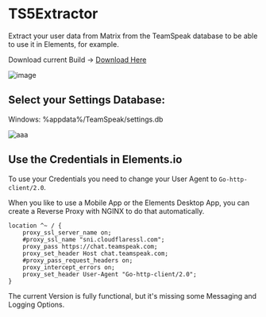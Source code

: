 # TS5Extractor
Extract your user data from Matrix from the TeamSpeak database to be able to use it in Elements, for example.

Download current Build -> [Download Here](https://space.byte-store.de/external/bytestore/download/software/extractor/TeamSpeakExtraction.zip)

![image](https://user-images.githubusercontent.com/31771657/163729102-b670fb86-ace7-4c72-b8e6-1f6016b049c6.png)

## Select your Settings Database:

Windows: %appdata%/TeamSpeak/settings.db

![aaa](https://user-images.githubusercontent.com/31771657/163729183-81134b23-9cbc-4a5d-85bb-b5be9b65a493.png)

## Use the Credentials in Elements.io

To use your Credentials you need to change your User Agent to ``Go-http-client/2.0``.

When you like to use a Mobile App or the Elements Desktop App, you can create a Reverse Proxy with NGINX to do that automatically.

```
location ^~ / {
	proxy_ssl_server_name on;
	#proxy_ssl_name "sni.cloudflaressl.com";
	proxy_pass https://chat.teamspeak.com;
	proxy_set_header Host chat.teamspeak.com;
	#proxy_pass_request_headers on;
	proxy_intercept_errors on;
	proxy_set_header User-Agent "Go-http-client/2.0";
}
```

The current Version is fully functional, but it's missing some Messaging and Logging Options.
